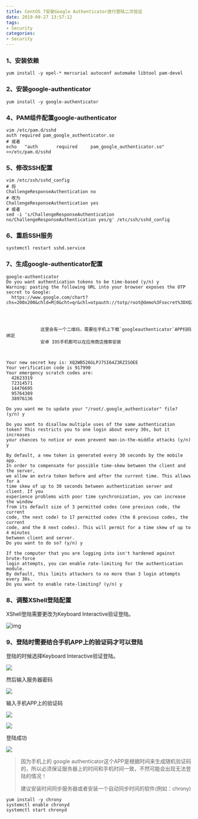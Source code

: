 ```yaml
---
title: CentOS 7安装Google Authenticator进行登陆二次验证
date: 2019-09-27 13:57:12
tags:
- Security
categories:
- Security
---
```


### 1、安装依赖

```shell
yum install -y epel-* mercurial autoconf automake libtool pam-devel
```

<!-- more -->

### 2、安装google-authenticator 

```shell
yum install -y google-authenticator
```

### 4、PAM组件配置google-authenticator 

```shell
vim /etc/pam.d/sshd
auth required pam_google_authenticator.so
# 或者
echo   "auth       required     pam_google_authenticator.so" >>/etc/pam.d/sshd
```

### 5、修改SSH配置

```shell
vim /etc/ssh/sshd_config
# 将
ChallengeResponseAuthentication no
# 改为
ChallengeResponseAuthentication yes
# 或者
sed -i 's/ChallengeResponseAuthentication no/ChallengeResponseAuthentication yes/g' /etc/ssh/sshd_config
```

### 6、重启SSH服务

```shell
systemctl restart sshd.service
```

### 7、生成google-authenticator配置

```shell
google-authenticator
Do you want authentication tokens to be time-based (y/n) y
Warning: pasting the following URL into your browser exposes the OTP secret to Google:
  https://www.google.com/chart?chs=200x200&chld=M|0&cht=qr&chl=otpauth://totp/root@demo%3Fsecret%3DXQ2WB526GLPJ7SI64Z3RZISOEE%26issuer%3Ddemo
                                                        
                                                                                  
                                                                                  
                                                                                  
             这里会有一个二维码，需要在手机上下载`googleauthenticator`APP扫码绑定
             安卓 IOS手机都可以在应用商店搜索安装
                                                                                  
                                                                                  
                                                                                                                                                                     
Your new secret key is: XQ2WB526GLPJ7SI64Z3RZISOEE
Your verification code is 917990
Your emergency scratch codes are:
  42623319
  72314571
  14476695
  95764389
  38976136

Do you want me to update your "/root/.google_authenticator" file? (y/n) y

Do you want to disallow multiple uses of the same authentication
token? This restricts you to one login about every 30s, but it increases
your chances to notice or even prevent man-in-the-middle attacks (y/n) y

By default, a new token is generated every 30 seconds by the mobile app.
In order to compensate for possible time-skew between the client and the server,
we allow an extra token before and after the current time. This allows for a
time skew of up to 30 seconds between authentication server and client. If you
experience problems with poor time synchronization, you can increase the window
from its default size of 3 permitted codes (one previous code, the current
code, the next code) to 17 permitted codes (the 8 previous codes, the current
code, and the 8 next codes). This will permit for a time skew of up to 4 minutes
between client and server.
Do you want to do so? (y/n) y

If the computer that you are logging into isn't hardened against brute-force
login attempts, you can enable rate-limiting for the authentication module.
By default, this limits attackers to no more than 3 login attempts every 30s.
Do you want to enable rate-limiting? (y/n) y
```

### 8、调整XShell登陆配置

XShell登陆需要更改为Keyboard Interactive验证登陆。

![img](http://static.staryjie.com/static/images/20190614102458.png)

### 9、登陆时需要结合手机APP上的验证码才可以登陆

登陆的时候选择Keyboard Interactive验证登陆。

![](http://static.staryjie.com/static/images/20190614103039.png)

然后输入服务器密码

![](http://static.staryjie.com/static/images/20190614103127.png)

输入手机APP上的验证码

![](http://static.staryjie.com/static/images/20190614103231.png)

![](http://static.staryjie.com/static/images/20190614102721.png)

登陆成功

![](http://static.staryjie.com/static/images/20190614103304.png)



> 因为手机上的 google authenticator这个APP是根据时间来生成随机验证码的，所以必须保证服务器上的时间和手机时间一致，不然可能会出现无法登陆的情况！
>
> 建议安装时间同步服务器或者安装一个自动同步时间的软件(例如：chrony)

```shell
yum install -y chrony
systemctl enable chronyd
systemctl start chronyd
```
